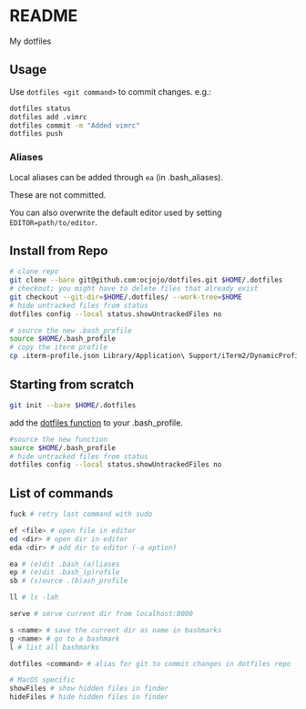 # README
My dotfiles

## Usage
Use `dotfiles <git command>` to commit changes. e.g.:

```bash
dotfiles status
dotfiles add .vimrc
dotfiles commit -m "Added vimrc"
dotfiles push
```

### Aliases

Local aliases can be added through `ea` (in .bash_aliases).

These are not committed.

You can also overwrite the default editor used by setting `EDITOR=path/to/editor`.

## Install from Repo
```bash
# clone repo
git clone --bare git@github.com:ocjojo/dotfiles.git $HOME/.dotfiles
# checkout; you might have to delete files that already exist
git checkout --git-dir=$HOME/.dotfiles/ --work-tree=$HOME
# hide untracked files from status
dotfiles config --local status.showUntrackedFiles no

# source the new .bash_profile
source $HOME/.bash_profile
# copy the iterm profile
cp .iterm-profile.json Library/Application\ Support/iTerm2/DynamicProfiles/iterm-profile.json
```


## Starting from scratch

```bash
git init --bare $HOME/.dotfiles
```

add the [dotfiles function](.bash_profile#L21) to your .bash_profile.

```bash
#source the new function
source $HOME/.bash_profile
# hide untracked files from status
dotfiles config --local status.showUntrackedFiles no
```

## List of commands

```bash
fuck # retry last command with sudo

ef <file> # open file in editor
ed <dir> # open dir in editor
eda <dir> # add dir to editor (-a option)

ea # (e)dit .bash_(a)liases
ep # (e)dit .bash_(p)rofile
sb # (s)ource .(b)ash_profile

ll # ls -lah

serve # serve current dir from localhost:8000

s <name> # save the current dir as name in bashmarks
g <name> # go to a bashmark
l # list all bashmarks

dotfiles <command> # alias for git to commit changes in dotfiles repo

# MacOS specific
showFiles # show hidden files in finder
hideFiles # hide hidden files in finder
```
